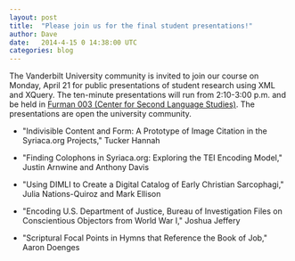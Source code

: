 ```yaml
---
layout: post
title:  "Please join us for the final student presentations!"
author: Dave
date:   2014-4-15 0	14:38:00 UTC
categories: blog
---
```


The Vanderbilt University community is invited to join our course on Monday, April 21 for public presentations of student research using XML and XQuery. The ten-minute presentations will run from 2:10-3:00 p.m. and be held in [Furman 003 (Center for Second Language Studies)](https://goo.gl/maps/Rukyq). The presentations are open the university community.

* "Indivisible Content and Form: A Prototype of Image Citation in the Syriaca.org Projects," Tucker Hannah

* "Finding Colophons in Syriaca.org: Exploring the TEI Encoding Model," Justin Arnwine and Anthony Davis

* "Using DIMLI to Create a Digital Catalog of Early Christian Sarcophagi," Julia Nations-Quiroz and Mark Ellison

* "Encoding U.S. Department of Justice, Bureau of Investigation Files on Conscientious Objectors from World War I," Joshua Jeffery

* "Scriptural Focal Points in Hymns that Reference the Book of Job," Aaron Doenges